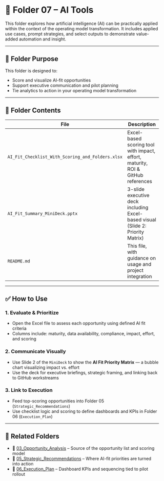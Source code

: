 # 🤖 Folder 07 – AI Tools

This folder explores how artificial intelligence (AI) can be practically applied within the context of the operating model transformation. It includes applied use cases, prompt strategies, and select outputs to demonstrate value-added automation and insight.

---

## 🧠 Folder Purpose

This folder is designed to:

- Score and visualize AI-fit opportunities
- Support executive communication and pilot planning
- Tie analytics to action in your operating model transformation

---

## 📂 Folder Contents

| File                                      | Description                                                                  |
|-------------------------------------------|------------------------------------------------------------------------------|
| `AI_Fit_Checklist_With_Scoring_and_Folders.xlsx` | Excel-based scoring tool with impact, effort, maturity, ROI & GitHub references |
| `AI_Fit_Summary_MiniDeck.pptx`            | 3-slide executive deck including Excel-based visual (Slide 2: Priority Matrix) |
| `README.md`                               | This file, with guidance on usage and project integration                    |

---

## ✅ How to Use

### 1. Evaluate & Prioritize
- Open the Excel file to assess each opportunity using defined AI fit criteria
- Columns include: maturity, data availability, compliance, impact, effort, and scoring

### 2. Communicate Visually
- Use Slide 2 of the `MiniDeck` to show the **AI Fit Priority Matrix** — a bubble chart visualizing impact vs. effort
- Use the deck for executive briefings, strategic framing, and linking back to GitHub workstreams

### 3. Link to Execution
- Feed top-scoring opportunities into Folder 05 (`Strategic_Recommendations`)
- Use checklist logic and scoring to define dashboards and KPIs in Folder 06 (`Execution_Plan`)

---

## 🔗 Related Folders

- 📁 [03_Opportunity_Analysis](../03_Opportunity_Analysis) – Source of the opportunity list and scoring model
- 📁 [05_Strategic_Recommendations](../05_Strategic_Recommendations) – Where AI-fit priorities are turned into action
- 📁 [06_Execution_Plan](../06_Execution_Plan) – Dashboard KPIs and sequencing tied to pilot rollout


